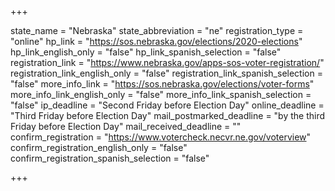 +++

state_name = "Nebraska"
state_abbreviation = "ne"
registration_type = "online"
hp_link = "https://sos.nebraska.gov/elections/2020-elections"
hp_link_english_only = "false"
hp_link_spanish_selection = "false"
registration_link = "https://www.nebraska.gov/apps-sos-voter-registration/"
registration_link_english_only = "false"
registration_link_spanish_selection = "false"
more_info_link = "https://sos.nebraska.gov/elections/voter-forms"
more_info_link_english_only = "false"
more_info_link_spanish_selection = "false"
ip_deadline = "Second Friday before Election Day"
online_deadline = "Third Friday before Election Day"
mail_postmarked_deadline = "by the third Friday before Election Day"
mail_received_deadline = ""
confirm_registration = "https://www.votercheck.necvr.ne.gov/voterview"
confirm_registration_english_only = "false"
confirm_registration_spanish_selection = "false"

+++